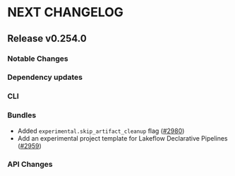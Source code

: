 # NEXT CHANGELOG

## Release v0.254.0

### Notable Changes

### Dependency updates

### CLI

### Bundles
* Added `experimental.skip_artifact_cleanup` flag ([#2980](https://github.com/databricks/cli/pull/2980))
* Add an experimental project template for Lakeflow Declarative Pipelines ([#2959](https://github.com/databricks/cli/pull/2959))

### API Changes
